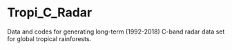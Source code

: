 # Tropi_C_Radar
Data and codes for generating long-term (1992-2018) C-band radar data set for global tropical rainforests.
